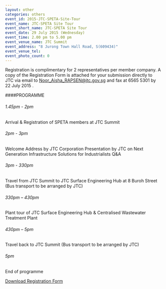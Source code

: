 ```yaml
---
layout: other
categories: others
event_id: 2015-JTC-SPETA-Site-Tour
event_name: JTC-SPETA Site Tour
event_short_name: JTC-SPETA Site Tour
event_date: 29 July 2015 (Wednesday)
event_time: 2.00 pm to 5.00 pm
event_venue_name: JTC Summit
event_address: "8 Jurong Town Hall Road, S(609434)"
event_venue_tel: 
event_photo_count: 0
---
```



Registration is complimentary for 2 representatives per member company.  A copy of the Registration Form is attached for your submission directly to JTC via email to Noor_Aisha_RAPSEN@jtc.gov.sg and fax at 6565 5301 by 22 July 2015 .

####PROGRAMME

###### 1.45pm - 2pm 
Arrival & Registration of SPETA members at JTC Summit

###### 2pm - 3pm
Welcome Address by JTC Corporation
Presentation by JTC on Next Generation Infrastructure Solutions for Industrialists
Q&A

###### 3pm - 330pm            
Travel from JTC Summit to JTC Surface Engineering Hub at 8 Buroh Street
(Bus transport to be arranged by JTC)

###### 330pm – 430pm
Plant tour of JTC Surface Engineering Hub & Centralised Wastewater Treatment Plant
 
###### 430pm – 5pm
Travel back to JTC Summit
(Bus transport to be arranged by JTC)

###### 5pm
End of programme


<a href="{{ site.url }}/images/events/2015-JTC-SPETA-Site-Tour/form.docx">Download Registration Form</a>
